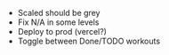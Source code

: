- Scaled should be grey
- Fix N/A in some levels
- Deploy to prod (vercel?)
- Toggle between Done/TODO workouts